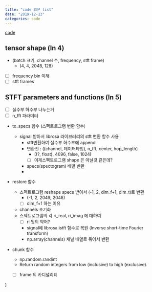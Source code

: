 ```yaml
---
title: "code 의문 list"
date: "2019-12-13"
categories: code
---
```

[code](https://github.com/Intelligence-Engineering-LAB-KU/TIF-Enhanced-Self-Attentive-Net/blob/master/MSS-Baseline.ipynb)
## tensor shape (ln 4)
* (batch 크기, channel 수, frequency, stft frame)
    *  (4, 4, 2048, 128)
* [ ] frequency bin 이해
* [ ] stft frames

## STFT parameters and functions (ln 5)
* [ ]  실수부 허수부 나누는거
* [ ]  n_fft 파라미터

* to_specs 함수 (스펙트로그램 변환 함수)
  * signal 받아서 librosa 라이브러리의 stft 변환 함수 사용
      * stft변환하여 실수부 허수부에 append
      * 변환전 : ((channel, 데이터타입), n_fft, center, hop_length)
        * ((?, float), 4096, false, 1024)
        * [ ] 이게스펙트로그램 shape 은 아닐것 같은데?
      * specs(spectogram) 배열 반환
      * 


* restore 함수
  * 스펙트로그램 reshape specs 받아서 (-1, 2, dim_f+1, dim_t)로 변환
    * (-1, 2, 2049, 2048)
    * [ ] dim_f+1 하는 이유
  * channels 초기화
  * 스펙트로그램의 각 ri_real, ri_imag 에 대하여
    * [ ] ri 뭣의 약어?
    * signal에 librosa.istft 함수로 복원 (Inverse short-time Fourier transform)
    * np.array(channels) 채널 배열로 묶어서 반환

* chunk 함수
  * np.random.randint
  * Return random integers from low (inclusive) to high (exclusive).
  * [ ] frame 의 카디널리티 



)
    
    





  


